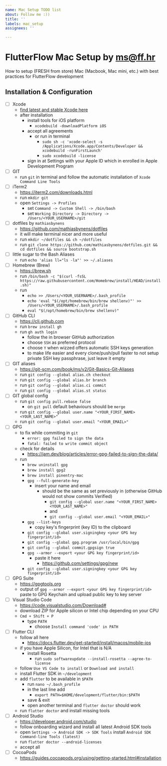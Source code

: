```yaml
---
name: Mac Setup TODO list
about: Follow me :))
title: ''
labels: mac_setup
assignees: ''

---
```


# FlutterFlow Mac Setup by ms@ff.hr

How to setup (FRESH from store) Mac (Macbook, Mac mini, etc.) with best practices for FlutterFlow development 

## Installation & Configuration

- [ ] Xcode
  - [find latest and stable Xcode here](https://developer.apple.com/download/all/?q=xcode)
  - after installation
    - install tools for iOS platform
      - `xcodebuild -downloadPlatform iOS` 
    - accept all agreements
      - or run in terminal
        - `sudo sh -c 'xcode-select -s /Applications/Xcode.app/Contents/Developer && xcodebuild -runFirstLaunch'`
        - `sudo xcodebuild -license`  
    - sign in at Settings with your Apple ID which in enrolled in Apple Development Program   
- [ ] GIT
  - run `git` in terminal and follow the automatic installation of `Xcode Command Line Tools`
- [ ] iTerm2
  - https://iterm2.com/downloads.html
  - run `mkdir git`
  - open `Settings -> Profiles`
    - set `Command -> Custom Shell -> /bin/bash`
    - set `Working Directory -> Directory -> /Users/<YOUR_USERNAME>/git`
- [ ] dotfiles by `mathiasbynens`
  - https://github.com/mathiasbynens/dotfiles
  - it will make terminal nicer and more useful
  - run `mkdir ~/dotfiles && ch ~/dotfiles`
  - run `git clone https://github.com/mathiasbynens/dotfiles.git && cd dotfiles && source bootstrap.sh`
- [ ] little sugar to the Bash Aliases
  - run `echo 'alias ll="ls -la"' >> ~/.aliases`
- [ ] Homebrew (Brew)
  - https://brew.sh
  - run `/bin/bash -c "$(curl -fsSL https://raw.githubusercontent.com/Homebrew/install/HEAD/install.sh)"`
  - run
    - `echo >> /Users/<YOUR_USERNAME>/.bash_profile`
    - `echo 'eval "$(/opt/homebrew/bin/brew shellenv)"' >> /Users/<YOUR_USERNAME>/.bash_profile`
    - `eval "$(/opt/homebrew/bin/brew shellenv)"`
- [ ] GitHub CLI
  - https://cli.github.com
  - run `brew install gh`
  - run `gh auth login`
    - follow the in browser GitHub authorization
    - choose `SSH` as preferred protocol
    - choose `Y` when wizzed offers automatic SSH keys generation
    - to make life easier and every clone/push/pull faster to not setup private SSH key passphrase, just leave it empty
- [ ] GIT aliases
  - https://git-scm.com/book/ms/v2/Git-Basics-Git-Aliases
  - run `git config --global alias.ch checkout`
  - run `git config --global alias.br branch`
  - run `git config --global alias.ci commit`
  - run `git config --global alias.st status`
- [ ] GIT global config
  - run `git config pull.rebase false`
    - on `git pull` default behaviours should be `merge`
  - run `git config --global user.name "<YOUR_FIRST_NAME> <YOUR_LAST_NAME>"`
  - run `git config --global user.email "<YOUR_EMAIL>"`
- [ ] GPG
  - to fix while commiting in `git`
    - `error: gpg failed to sign the data`
    - `fatal: failed to write commit object`
  - check for details
    - https://jam.dev/blog/articles/error-gpg-failed-to-sign-the-data/
  - run
    - `brew uninstall gpg`
    - `brew install gpg2`
    - `brew install pinentry-mac`
    - `gpg --full-generate-key`
      - insert your name and email
        - should be the same as set previously in (otherwise GitHub would not show commits Verified)
          - `git config --global user.name "<YOUR_FIRST_NAME> <YOUR_LAST_NAME>"`
          - and
          - `git config --global user.email "<YOUR_EMAIL>"`  
    - `gpg --list-keys`
      - copy key's fingerprint (key ID) to the clipboard
    - `git config --global user.signingkey <your GPG key fingerprint/id>`
    - `git config --global gpg.program /usr/local/bin/gpg`
    - `git config --global commit.gpgsign true`
    - `gpg --armor --export <your GPG key fingerprint/id>`
      - paste it here
        - https://github.com/settings/gpg/new
    - `git config --global user.signingkey <your GPG key fingerprint/id>`
- [ ] GPG Suite
  - https://gpgtools.org
  - output of `gpg --armor --export <your GPG key fingerprint/id>` paste to GPG Keychain and upload public key to key server
- [ ] Visual Studio Code
  - https://code.visualstudio.com/Download#
  - download ZIP for Apple silicon or Intel chip depending on your CPU
  - `Cmd + Shift + P`
    - type `PATH`
      - choose `Install command 'code' in PATH`      
- [ ] Flutter CLI
  - follow all here
    - https://docs.flutter.dev/get-started/install/macos/mobile-ios      
  - if you have Apple Silicon, for Intel that is N/A
      - install Rosetta
        - run `sudo softwareupdate --install-rosetta --agree-to-license`
  - follow `Use VS Code to install` or `Download and install`
  - install Flutter SDK in `~/development`
  - add `flutter` to be available in `$PATH`
    - run `nano ~/.bash_profile`
    - in the last line add
      - `export PATH=$HOME/development/flutter/bin:$PATH`
    - save & exit
    - open another terminal and `flutter doctor` should work
  - run `flutter doctor` and install missing tools
- [ ] Android Studio
  -  https://developer.android.com/studio
  -  follow onboarding wizard and install all latest Android SDK tools
  -  open `Settings -> Android SDK -> SDK Tools` install `Android SDK Command-line Tools (latest)`
  -  run `flutter doctor --android-licenses`
    - accept all
- [ ] CocoaPods
  - https://guides.cocoapods.org/using/getting-started.html#installation 
